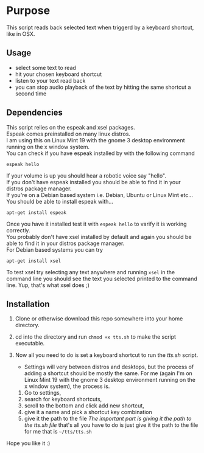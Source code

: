 # Purpose
This script reads back selected text when triggerd by a keyboard shortcut, like in OSX.
## Usage
* select some text to read
* hit your chosen keyboard shortcut
* listen to your text read back
* you can stop audio playback of the text by hitting the same shortcut a second time

## Dependencies
This script relies on the espeak and xsel packages.  
Espeak comes preinstalled on many linux distros.  
I am using this on Linux Mint 19 with the gnome 3 desktop environment running on the x window system.  
You can check if you have espeak installed by with the following command
```
espeak hello
```
If your volume is up you should hear a robotic voice say "hello".  
If you don't have espeak installed you should be able to find it in your distros package manager.  
If you're on a Debian based system i.e. Debian, Ubuntu or Linux Mint etc...  
You should be able to install espeak with...
```
apt-get install espeak
```
Once you have it installed test it with `espeak hello` to varify it is working correctly.  
You probably don't have xsel installed by default and again you should be able to find it in your distros package manager.  
For Debian based systems you can try
```
apt-get install xsel
```
To test xsel try selecting any text anywhere and running `xsel` in the command line
you should see the text you selected printed to the command line.  Yup, that's what xsel does ;)

## Installation
1. Clone or otherwise download this repo somewhere into your home directory.  
2. cd into the directory and run `chmod +x tts.sh` to make the script executable.  
3. Now all you need to do is set a keyboard shortcut to run the *tts.sh* script.  
	* Settings will very between distros and desktops, but the process of adding a shortcut should be mostly the same.  For me (again I'm on Linux Mint 19 with the gnome 3 desktop environment running on the x window system), the process is.  

	1. Go to settings, 
	2. search for keyboard shortcuts, 
	3. scroll to the bottom and click add new shortcut,
	4. give it a name and pick a shortcut key combination
	5. give it the path to the file
*The important part is giving it the path to the tts.sh file*
that's all you have to do is just give it the path to the file
for me that is `~/tts/tts.sh`

Hope you like it :)
